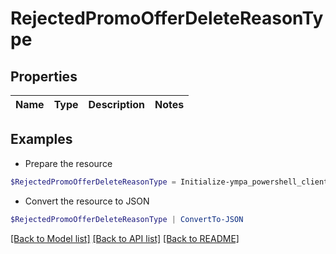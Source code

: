 # RejectedPromoOfferDeleteReasonType
## Properties

Name | Type | Description | Notes
------------ | ------------- | ------------- | -------------

## Examples

- Prepare the resource
```powershell
$RejectedPromoOfferDeleteReasonType = Initialize-ympa_powershell_clientRejectedPromoOfferDeleteReasonType 
```

- Convert the resource to JSON
```powershell
$RejectedPromoOfferDeleteReasonType | ConvertTo-JSON
```

[[Back to Model list]](../README.md#documentation-for-models) [[Back to API list]](../README.md#documentation-for-api-endpoints) [[Back to README]](../README.md)

